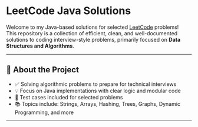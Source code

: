# LeetCode Java Solutions

Welcome to my Java-based solutions for selected [LeetCode](https://leetcode.com/) problems!  
This repository is a collection of efficient, clean, and well-documented solutions to coding interview-style problems, primarily focused on **Data Structures and Algorithms**.

---

## 📌 About the Project

- ✅ Solving algorithmic problems to prepare for technical interviews
- 💡 Focus on Java implementations with clear logic and modular code
- 🧪 Test cases included for selected problems
- 📚 Topics include: Strings, Arrays, Hashing, Trees, Graphs, Dynamic Programming, and more

---
